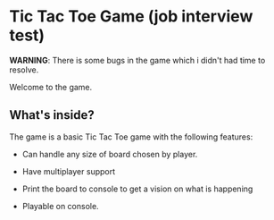 Tic Tac Toe Game (job interview test)
========================

**WARNING**: There is some bugs in the game which i didn't had time to resolve.

Welcome to the game.

What's inside?
--------------

The game is a basic Tic Tac Toe game with the following features:

  * Can handle any size of board chosen by player.

  * Have multiplayer support

  * Print the board to console to get a vision on what is happening

  * Playable on console.
